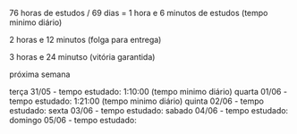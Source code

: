 76 horas de estudos / 69 dias = 1 hora e 6 minutos de estudos (tempo minimo diário)

2 horas e 12 minutos (folga para entrega)

3 horas e 24 minutso (vitória garantida)

próxima semana

terça 31/05 - tempo estudado: 1:10:00 (tempo minimo diário) 
quarta 01/06 - tempo estudado: 1:21:00 (tempo minimo diário)
quinta 02/06 - tempo estudado: 
sexta 03/06 - tempo estudado: 
sabado 04/06 - tempo estudado:
domingo 05/06 - tempo estudado: 
